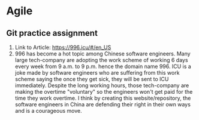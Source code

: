 # Agile
## Git practice assignment

1. Link to Article: https://996.icu/#/en_US
2. 996 has become a hot topic among Chinese software engineers. Many large tech-company are adopting the work scheme of working 6 days every week from 9 a.m. to 9 p.m. hence the domain name 996. ICU is a joke made by software engineers who are suffering from this work scheme saying the once they get sick, they will be sent to ICU immediately. Despite the long working hours, those tech-company are making the overtime "voluntary" so the engineers won't get paid for the time they work overtime. I think by creating this website/repository, the software engineers in China are defending their right in their own ways and is a courageous move. 

